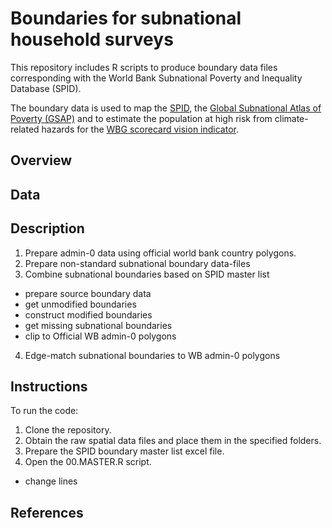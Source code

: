 # Boundaries for subnational household surveys

This repository includes R scripts to produce boundary data files corresponding with the World Bank Subnational Poverty and Inequality Database (SPID). 

The boundary data is used to map the [SPID](https://pipmaps.worldbank.org/en/data/datatopics/poverty-portal/poverty-interactivemap), the [Global Subnational Atlas of Poverty (GSAP)](https://pipmaps.worldbank.org/en/data/datatopics/poverty-portal/poverty-geospatial) and to estimate the population at high risk from climate-related hazards for the [WBG scorecard vision indicator](https://scorecard.worldbank.org/en/scorecard/our-vision#planet).

## Overview

## Data

## Description
1. Prepare admin-0 data using official world bank country polygons.
2. Prepare non-standard subnational boundary data-files
3. Combine subnational boundaries based on SPID master list
 - prepare source boundary data
 - get unmodified boundaries
 - construct modified boundaries
 - get missing subnational boundaries
 - clip to Official WB admin-0 polygons
4. Edge-match subnational boundaries to WB admin-0 polygons

## Instructions

To run the code:
1. Clone the repository.
2. Obtain the raw spatial data files and place them in the specified folders.
3. Prepare the SPID boundary master list excel file.
3. Open the 00.MASTER.R script.
 - change lines 

## References
